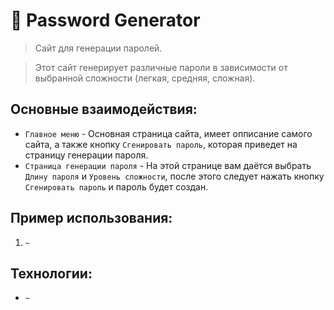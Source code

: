**🔐 Password Generator**
=
>Сайт для генерации паролей.

>Этот сайт генерирует различные пароли в зависимости от выбранной сложности (легкая, средняя, сложная).

Основные взаимодействия:
-
- `Главное меню` - Основная страница сайта, имеет опписание самого сайта, а также кнопку `Сгенировать пароль`, которая приведет на страницу генерации пароля.
- `Страница генерации пароля` - На этой странице вам даётся выбрать `Длину пароля` и `Уровень сложности`, после этого следует нажать кнопку `Сгенировать пароль` и пароль будет создан.

Пример использования:
-
1. `~`


Технологии:
-
- `~`
